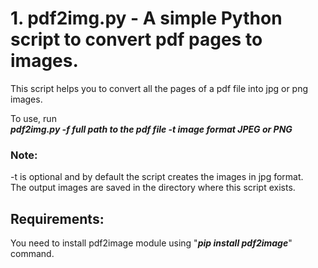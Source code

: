 # 1. pdf2img.py - A simple Python script to convert pdf pages to images.
This script helps you to convert all the pages of a pdf file into jpg or png images.  
  
To use, run  
***pdf2img.py -f full path to the pdf file -t image format JPEG or PNG***  
### Note:  
-t is optional and by default the script creates the images in jpg format.  
The output images are saved in the directory where this script exists.  
  
## Requirements:  
You need to install pdf2image module using "***pip install pdf2image***" command.  
